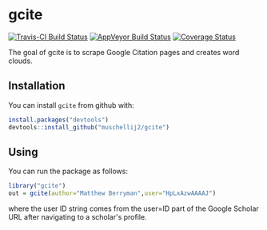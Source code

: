 # gcite

[![Travis-CI Build Status](https://travis-ci.org/muschellij2/gcite.svg?branch=master)](https://travis-ci.org/muschellij2/gcite)
[![AppVeyor Build Status](https://ci.appveyor.com/api/projects/status/github/muschellij2/gcite?branch=master&svg=true)](https://ci.appveyor.com/project/muschellij2/gcite)
[![Coverage Status](https://img.shields.io/coveralls/muschellij2/gcite.svg)](https://coveralls.io/r/muschellij2/gcite?branch=master)

The goal of gcite is to scrape Google Citation pages and creates word clouds.

## Installation

You can install `gcite` from github with:


``` r
install.packages("devtools")
devtools::install_github("muschellij2/gcite")
```

## Using

You can run the package as follows:

``` r
library("gcite")
out = gcite(author="Matthew Berryman",user="HpLxAzwAAAAJ")
```
where the user ID string comes from the user=ID part of the Google Scholar URL after navigating to a scholar's profile.
